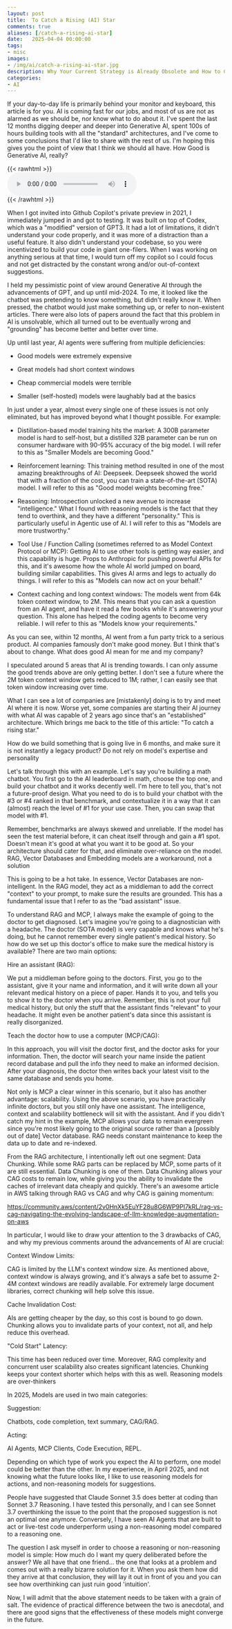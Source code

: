 ```yaml
---
layout: post
title:  To Catch a Rising (AI) Star
comments: true
aliases: [/catch-a-rising-ai-star]
date:   2025-04-04 00:00:00
tags:
- misc
images:
- /img/ai/catch-a-rising-ai-star.jpg
description: Why Your Current Strategy is Already Obsolete and How to Catch the Rising Stars Before They Leave You Behind
categories:
- AI
---
```


If your day-to-day life is primarily behind your monitor and keyboard, this article is for you. AI is coming fast for our jobs, and most of us are not as alarmed as we should be, nor know what to do about it. I've spent the last 12 months digging deeper and deeper into Generative AI, spent 100s of hours building tools with all the "standard" architectures, and I've come to some conclusions that I'd like to share with the rest of us. I'm hoping this gives you the point of view that I think we should all have.
How Good is Generative AI, really?

<!--more-->

{{< rawhtml >}}
    <br>
    <audio controls>
    <source src="/img/ai/catch-a-rising-star.mp3" type="audio/mpeg">
    Your browser does not support the audio element.
    </audio>
    <br>
{{< /rawhtml >}}

When I got invited into Github Copilot's private preview in 2021, I immediately jumped in and got to testing. It was built on top of Codex, which was a "modified" version of GPT3. It had a lot of limitations, it didn't understand your code properly, and it was more of a distraction than a useful feature. It also didn't understand your codebase, so you were incentivized to build your code in giant one-filers. When I was working on anything serious at that time, I would turn off my copilot so I could focus and not get distracted by the constant wrong and/or out-of-context suggestions.

I held my pessimistic point of view around Generative AI through the advancements of GPT, and up until mid-2024. To me, it looked like the chatbot was pretending to know something, but didn't really know it. When pressed, the chatbot would just make something up, or refer to non-existent articles. There were also lots of papers around the fact that this problem in AI is unsolvable, which all turned out to be eventually wrong and "grounding" has become better and better over time.

Up until last year, AI agents were suffering from multiple deficiencies:

- Good models were extremely expensive

- Great models had short context windows

- Cheap commercial models were terrible

- Smaller (self-hosted) models were laughably bad at the basics

In just under a year, almost every single one of these issues is not only eliminated, but has improved beyond what I thought possible. For example:

- Distillation-based model training hits the market: A 300B parameter model is hard to self-host, but a distilled 32B parameter can be run on consumer hardware with 90-95% accuracy of the big model. I will refer to this as "Smaller Models are becoming Good."

- Reinforcement learning: This training method resulted in one of the most amazing breakthroughs of AI: Deepseek. Deepseek showed the world that with a fraction of the cost, you can train a state-of-the-art (SOTA) model. I will refer to this as "Good model weights becoming free."

- Reasoning: Introspection unlocked a new avenue to increase "intelligence." What I found with reasoning models is the fact that they tend to overthink, and they have a different "personality." This is particularly useful in Agentic use of AI. I will refer to this as "Models are more trustworthy."

- Tool Use / Function Calling (sometimes referred to as Model Context Protocol or MCP): Getting AI to use other tools is getting way easier, and this capability is huge. Props to Anthropic for pushing powerful APIs for this, and it's awesome how the whole AI world jumped on board, building similar capabilities. This gives AI arms and legs to actually do things. I will refer to this as "Models can now act on your behalf."

- Context caching and long context windows: The models went from 64k token context window, to 2M. This means that you can ask a question from an AI agent, and have it read a few books while it's answering your question. This alone has helped the coding agents to become very reliable. I will refer to this as "Models know your requirements."

As you can see, within 12 months, AI went from a fun party trick to a serious product. AI companies famously don't make good money. But I think that's about to change.
What does good AI mean for me and my company?

I speculated around 5 areas that AI is trending towards. I can only assume the good trends above are only getting better. I don't see a future where the 2M token context window gets reduced to 1M; rather, I can easily see that token window increasing over time.

What I can see a lot of companies are [mistakenly] doing is to try and meet AI where it is now. Worse yet, some companies are starting their AI journey with what AI was capable of 2 years ago since that's an "established" architecture. Which brings me back to the title of this article: "To catch a rising star."

How do we build something that is going live in 6 months, and make sure it is not instantly a legacy product?
Do not rely on model's expertise and personality

Let's talk through this with an example. Let's say you're building a math chatbot. You first go to the AI leaderboard in math, choose the top one, and build your chatbot and it works decently well. I'm here to tell you, that's not a future-proof design. What you need to do is to build your chatbot with the #3 or #4 ranked in that benchmark, and contextualize it in a way that it can (almost) reach the level of #1 for your use case. Then, you can swap that model with #1.

Remember, benchmarks are always skewed and unreliable. If the model has seen the test material before, it can cheat itself through and gain a #1 spot. Doesn't mean it's good at what you want it to be good at. So your architecture should cater for that, and eliminate over-reliance on the model.
RAG, Vector Databases and Embedding models are a workaround, not a solution

This is going to be a hot take. In essence, Vector Databases are non-intelligent. In the RAG model, they act as a middleman to add the correct "context" to your prompt, to make sure the results are grounded. This has a fundamental issue that I refer to as the "bad assistant" issue.

To understand RAG and MCP, I always make the example of going to the doctor to get diagnosed. Let's imagine you're going to a diagnostician with a headache. The doctor (SOTA model) is very capable and knows what he's doing, but he cannot remember every single patient's medical history. So how do we set up this doctor's office to make sure the medical history is available? There are two main options:

Hire an assistant (RAG):

We put a middleman before going to the doctors. First, you go to the assistant, give it your name and information, and it will write down all your relevant medical history on a piece of paper. Hands it to you, and tells you to show it to the doctor when you arrive. Remember, this is not your full medical history, but only the stuff that the assistant finds "relevant" to your headache. It might even be another patient's data since this assistant is really disorganized.

Teach the doctor how to use a computer (MCP/CAG):

In this approach, you will visit the doctor first, and the doctor asks for your information. Then, the doctor will search your name inside the patient record database and pull the info they need to make an informed decision. After your diagnosis, the doctor then writes back your latest visit to the same database and sends you home.

Not only is MCP a clear winner in this scenario, but it also has another advantage: scalability. Using the above scenario, you have practically infinite doctors, but you still only have one assistant. The intelligence, context and scalability bottleneck will sit with the assistant. And if you didn't catch my hint in the example, MCP allows your data to remain evergreen since you're most likely going to the original source rather than a [possibly out of date] Vector database. RAG needs constant maintenance to keep the data up to date and re-indexed.

From the RAG architecture, I intentionally left out one segment: Data Chunking. While some RAG parts can be replaced by MCP, some parts of it are still essential. Data Chunking is one of them. Data Chunking allows your CAG costs to remain low, while giving you the ability to invalidate the caches of irrelevant data cheaply and quickly. There's an awesome article in AWS talking through RAG vs CAG and why CAG is gaining momentum:

<https://community.aws/content/2v0HnXk5EuYF28u8G6WP9PI7kRL/rag-vs-cag-navigating-the-evolving-landscape-of-llm-knowledge-augmentation-on-aws>

In particular, I would like to draw your attention to the 3 drawbacks of CAG, and why my previous comments around the advancements of AI are crucial:

Context Window Limits:

CAG is limited by the LLM's context window size. As mentioned above, context window is always growing, and it's always a safe bet to assume 2-4M context windows are readily available. For extremely large document libraries, correct chunking will help solve this issue.

Cache Invalidation Cost:

AIs are getting cheaper by the day, so this cost is bound to go down. Chunking allows you to invalidate parts of your context, not all, and help reduce this overhead.

"Cold Start" Latency:

This time has been reduced over time. Moreover, RAG complexity and concurrent user scalability also creates significant latencies. Chunking keeps your context shorter which helps with this as well.
Reasoning models are over-thinkers

In 2025, Models are used in two main categories:

Suggestion:

Chatbots, code completion, text summary, CAG/RAG.

Acting:

AI Agents, MCP Clients, Code Execution, REPL.

Depending on which type of work you expect the AI to perform, one model could be better than the other. In my experience, in April 2025, and not knowing what the future looks like, I like to use reasoning models for actions, and non-reasoning models for suggestions.

People have suggested that Claude Sonnet 3.5 does better at coding than Sonnet 3.7 Reasoning. I have tested this personally, and I can see Sonnet 3.7 overthinking the issue to the point that the proposed suggestion is not an optimal one anymore. Conversely, I have seen AI Agents that are built to act or live-test code underperform using a non-reasoning model compared to a reasoning one.

The question I ask myself in order to choose a reasoning or non-reasoning model is simple: How much do I want my query deliberated before the answer? We all have that one friend... the one that looks at a problem and comes out with a really bizarre solution for it. When you ask them how did they arrive at that conclusion, they will lay it out in front of you and you can see how overthinking can just ruin good 'intuition'.

Now, I will admit that the above statement needs to be taken with a grain of salt. The evidence of practical difference between the two is anecdotal, and there are good signs that the effectiveness of these models might converge in the future.
